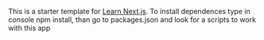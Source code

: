 This is a starter template for [Learn Next.js](https://nextjs.org/learn).
To install dependences type in console npm install, than go to packages.json and look for a scripts to work with this app
